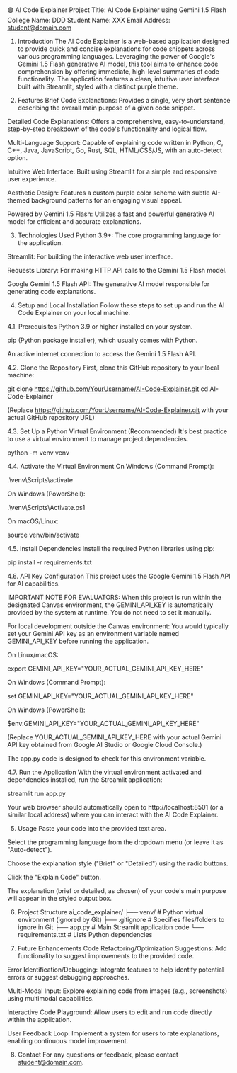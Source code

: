 🟣 AI Code Explainer
Project Title: AI Code Explainer using Gemini 1.5 Flash
College Name: DDD
Student Name: XXX
Email Address: student@domain.com
1. Introduction
The AI Code Explainer is a web-based application designed to provide quick and concise explanations for code snippets across various programming languages. Leveraging the power of Google's Gemini 1.5 Flash generative AI model, this tool aims to enhance code comprehension by offering immediate, high-level summaries of code functionality. The application features a clean, intuitive user interface built with Streamlit, styled with a distinct purple theme.

2. Features
Brief Code Explanations: Provides a single, very short sentence describing the overall main purpose of a given code snippet.

Detailed Code Explanations: Offers a comprehensive, easy-to-understand, step-by-step breakdown of the code's functionality and logical flow.

Multi-Language Support: Capable of explaining code written in Python, C, C++, Java, JavaScript, Go, Rust, SQL, HTML/CSS/JS, with an auto-detect option.

Intuitive Web Interface: Built using Streamlit for a simple and responsive user experience.

Aesthetic Design: Features a custom purple color scheme with subtle AI-themed background patterns for an engaging visual appeal.

Powered by Gemini 1.5 Flash: Utilizes a fast and powerful generative AI model for efficient and accurate explanations.

3. Technologies Used
Python 3.9+: The core programming language for the application.

Streamlit: For building the interactive web user interface.

Requests Library: For making HTTP API calls to the Gemini 1.5 Flash model.

Google Gemini 1.5 Flash API: The generative AI model responsible for generating code explanations.

4. Setup and Local Installation
Follow these steps to set up and run the AI Code Explainer on your local machine.

4.1. Prerequisites
Python 3.9 or higher installed on your system.

pip (Python package installer), which usually comes with Python.

An active internet connection to access the Gemini 1.5 Flash API.

4.2. Clone the Repository
First, clone this GitHub repository to your local machine:

git clone https://github.com/YourUsername/AI-Code-Explainer.git
cd AI-Code-Explainer

(Replace https://github.com/YourUsername/AI-Code-Explainer.git with your actual GitHub repository URL)

4.3. Set Up a Python Virtual Environment (Recommended)
It's best practice to use a virtual environment to manage project dependencies.

python -m venv venv

4.4. Activate the Virtual Environment
On Windows (Command Prompt):

.\venv\Scripts\activate

On Windows (PowerShell):

.\venv\Scripts\Activate.ps1

On macOS/Linux:

source venv/bin/activate

4.5. Install Dependencies
Install the required Python libraries using pip:

pip install -r requirements.txt

4.6. API Key Configuration
This project uses the Google Gemini 1.5 Flash API for AI capabilities.

IMPORTANT NOTE FOR EVALUATORS:
When this project is run within the designated Canvas environment, the GEMINI_API_KEY is automatically provided by the system at runtime. You do not need to set it manually.

For local development outside the Canvas environment:
You would typically set your Gemini API key as an environment variable named GEMINI_API_KEY before running the application.

On Linux/macOS:

export GEMINI_API_KEY="YOUR_ACTUAL_GEMINI_API_KEY_HERE"

On Windows (Command Prompt):

set GEMINI_API_KEY="YOUR_ACTUAL_GEMINI_API_KEY_HERE"

On Windows (PowerShell):

$env:GEMINI_API_KEY="YOUR_ACTUAL_GEMINI_API_KEY_HERE"

(Replace YOUR_ACTUAL_GEMINI_API_KEY_HERE with your actual Gemini API key obtained from Google AI Studio or Google Cloud Console.)

The app.py code is designed to check for this environment variable.

4.7. Run the Application
With the virtual environment activated and dependencies installed, run the Streamlit application:

streamlit run app.py

Your web browser should automatically open to http://localhost:8501 (or a similar local address) where you can interact with the AI Code Explainer.

5. Usage
Paste your code into the provided text area.

Select the programming language from the dropdown menu (or leave it as "Auto-detect").

Choose the explanation style ("Brief" or "Detailed") using the radio buttons.

Click the "Explain Code" button.

The explanation (brief or detailed, as chosen) of your code's main purpose will appear in the styled output box.

6. Project Structure
ai_code_explainer/
├── venv/                   # Python virtual environment (ignored by Git)
├── .gitignore              # Specifies files/folders to ignore in Git
├── app.py                  # Main Streamlit application code
└── requirements.txt        # Lists Python dependencies

7. Future Enhancements
Code Refactoring/Optimization Suggestions: Add functionality to suggest improvements to the provided code.

Error Identification/Debugging: Integrate features to help identify potential errors or suggest debugging approaches.

Multi-Modal Input: Explore explaining code from images (e.g., screenshots) using multimodal capabilities.

Interactive Code Playground: Allow users to edit and run code directly within the application.

User Feedback Loop: Implement a system for users to rate explanations, enabling continuous model improvement.

8. Contact
For any questions or feedback, please contact student@domain.com.
